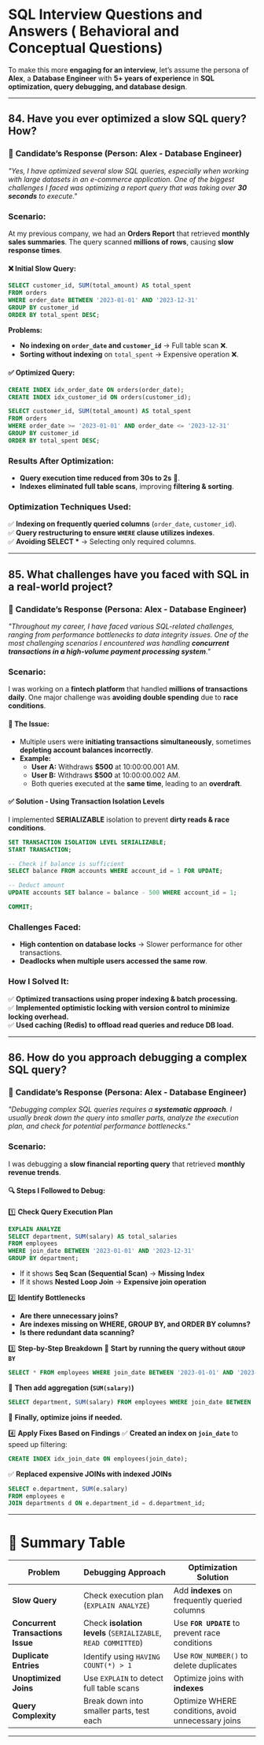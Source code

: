 # SQL Interview Questions and Answers ( Behavioral and Conceptual Questions)

To make this more **engaging for an interview**, let’s assume the persona of **Alex**, a **Database Engineer** with **5+ years of experience** in **SQL optimization, query debugging, and database design**.

---

## 84. Have you ever optimized a slow SQL query? How?

### 🎤 **Candidate’s Response (Person: Alex - Database Engineer)**

_"Yes, I have optimized several slow SQL queries, especially when working with large datasets in an e-commerce application. One of the biggest challenges I faced was optimizing a report query that was taking over **30 seconds** to execute."_

### **Scenario:**
At my previous company, we had an **Orders Report** that retrieved **monthly sales summaries**. The query scanned **millions of rows**, causing **slow response times**.

#### **❌ Initial Slow Query:**
```sql
SELECT customer_id, SUM(total_amount) AS total_spent
FROM orders
WHERE order_date BETWEEN '2023-01-01' AND '2023-12-31'
GROUP BY customer_id
ORDER BY total_spent DESC;
```
**Problems:**
- **No indexing on `order_date` and `customer_id`** → Full table scan ❌.
- **Sorting without indexing** on `total_spent` → Expensive operation ❌.

#### **✅ Optimized Query:**
```sql
CREATE INDEX idx_order_date ON orders(order_date);
CREATE INDEX idx_customer_id ON orders(customer_id);

SELECT customer_id, SUM(total_amount) AS total_spent
FROM orders
WHERE order_date >= '2023-01-01' AND order_date <= '2023-12-31'
GROUP BY customer_id
ORDER BY total_spent DESC;
```

### **Results After Optimization:**
- **Query execution time reduced from 30s to 2s** 🎯.
- **Indexes eliminated full table scans**, improving **filtering & sorting**.

### **Optimization Techniques Used:**
✅ **Indexing on frequently queried columns** (`order_date`, `customer_id`).  
✅ **Query restructuring to ensure `WHERE` clause utilizes indexes**.  
✅ **Avoiding SELECT \*** → Selecting only required columns.  

---

## 85. What challenges have you faced with SQL in a real-world project?

### 🎤 **Candidate’s Response (Persona: Alex - Database Engineer)**

_"Throughout my career, I have faced various SQL-related challenges, ranging from performance bottlenecks to data integrity issues. One of the most challenging scenarios I encountered was handling **concurrent transactions in a high-volume payment processing system**."_

### **Scenario:**
I was working on a **fintech platform** that handled **millions of transactions daily**. One major challenge was **avoiding double spending** due to **race conditions**.

#### **🔴 The Issue:**
- Multiple users were **initiating transactions simultaneously**, sometimes **depleting account balances incorrectly**.
- **Example:**  
  - **User A:** Withdraws **$500** at 10:00:00.001 AM.  
  - **User B:** Withdraws **$500** at 10:00:00.002 AM.  
  - Both queries executed at the **same time**, leading to an **overdraft**.

#### **✅ Solution - Using Transaction Isolation Levels**
I implemented **SERIALIZABLE** isolation to prevent **dirty reads & race conditions**.

```sql
SET TRANSACTION ISOLATION LEVEL SERIALIZABLE;
START TRANSACTION;

-- Check if balance is sufficient
SELECT balance FROM accounts WHERE account_id = 1 FOR UPDATE;

-- Deduct amount
UPDATE accounts SET balance = balance - 500 WHERE account_id = 1;

COMMIT;
```

### **Challenges Faced:**
- **High contention on database locks** → Slower performance for other transactions.
- **Deadlocks when multiple users accessed the same row**.

### **How I Solved It:**
✅ **Optimized transactions using proper indexing & batch processing.**  
✅ **Implemented optimistic locking with version control to minimize locking overhead.**  
✅ **Used caching (Redis) to offload read queries and reduce DB load.**  

---

## 86. How do you approach debugging a complex SQL query?

### 🎤 **Candidate’s Response (Persona: Alex - Database Engineer)**

_"Debugging complex SQL queries requires a **systematic approach**. I usually break down the query into smaller parts, analyze the execution plan, and check for potential performance bottlenecks."_

### **Scenario:**
I was debugging a **slow financial reporting query** that retrieved **monthly revenue trends**.

#### **🔍 Steps I Followed to Debug:**

1️⃣ **Check Query Execution Plan**
```sql
EXPLAIN ANALYZE
SELECT department, SUM(salary) AS total_salaries
FROM employees
WHERE join_date BETWEEN '2023-01-01' AND '2023-12-31'
GROUP BY department;
```
- If it shows **Seq Scan (Sequential Scan)** → **Missing Index**
- If it shows **Nested Loop Join** → **Expensive join operation**

2️⃣ **Identify Bottlenecks**
- **Are there unnecessary joins?**
- **Are indexes missing on WHERE, GROUP BY, and ORDER BY columns?**
- **Is there redundant data scanning?**

3️⃣ **Step-by-Step Breakdown**
🔹 **Start by running the query without `GROUP BY`**  
```sql
SELECT * FROM employees WHERE join_date BETWEEN '2023-01-01' AND '2023-12-31';
```
🔹 **Then add aggregation (`SUM(salary)`)**  
```sql
SELECT department, SUM(salary) FROM employees WHERE join_date BETWEEN '2023-01-01' AND '2023-12-31' GROUP BY department;
```
🔹 **Finally, optimize joins if needed.**

4️⃣ **Apply Fixes Based on Findings**
✅ **Created an index on `join_date`** to speed up filtering:
```sql
CREATE INDEX idx_join_date ON employees(join_date);
```
✅ **Replaced expensive JOINs with indexed JOINs**
```sql
SELECT e.department, SUM(e.salary) 
FROM employees e 
JOIN departments d ON e.department_id = d.department_id;
```

---

# 📌 Summary Table

| Problem | Debugging Approach | Optimization Solution |
|---------|--------------------|----------------------|
| **Slow Query** | Check execution plan (`EXPLAIN ANALYZE`) | Add **indexes** on frequently queried columns |
| **Concurrent Transactions Issue** | Check **isolation levels** (`SERIALIZABLE`, `READ COMMITTED`) | Use **`FOR UPDATE`** to prevent race conditions |
| **Duplicate Entries** | Identify using `HAVING COUNT(*) > 1` | Use `ROW_NUMBER()` to delete duplicates |
| **Unoptimized Joins** | Use `EXPLAIN` to detect full table scans | Optimize joins with **indexes** |
| **Query Complexity** | Break down into smaller parts, test each | Optimize WHERE conditions, avoid unnecessary joins |

---


